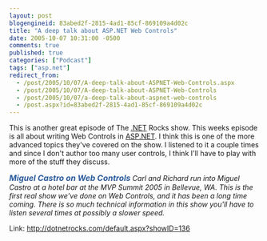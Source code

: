 ```yaml
---
layout: post
blogengineid: 83abed2f-2815-4ad1-85cf-869109a4d02c
title: "A deep talk about ASP.NET Web Controls"
date: 2005-10-07 10:31:00 -0500
comments: true
published: true
categories: ["Podcast"]
tags: ["asp.net"]
redirect_from: 
  - /post/2005/10/07/A-deep-talk-about-ASPNET-Web-Controls.aspx
  - /post/2005/10/07/A-deep-talk-about-ASPNET-Web-Controls
  - /post/2005/10/07/a-deep-talk-about-aspnet-web-controls
  - /post.aspx?id=83abed2f-2815-4ad1-85cf-869109a4d02c
---
```


This is another great episode of The <a title=".NET" href="http://www.microsoft.com/net/" target="_blank">.NET</a> Rocks show. This weeks episode is all about writing Web Controls in <a title="ASP.NET" href="http://asp.net" target="_blank">ASP.NET</a>. I think this is one of the more advanced topics they've covered on the show. I listened to it a couple times and since I don't author too many user controls, I think I'll have to play with more of the stuff they discuss.

<span id="ShowLatest1_lblDescription">*<span id="ShowLatest1_lblTitle" style="FONT-WEIGHT: bold; FONT-SIZE: 12pt; COLOR: #2c5c9d">Miguel Castro on Web Controls
</span>Carl and Richard run into Miguel Castro at a hotel bar at the MVP Summit 2005 in Bellevue, WA. This is the first real show we've done on Web Controls, and it has been a long time coming. There is so much technical information in this show you'll have to listen several times at possibly a slower speed.*</span>

Link: <a href="http://dotnetrocks.com/default.aspx?showID=136">http://dotnetrocks.com/default.aspx?showID=136</a>
